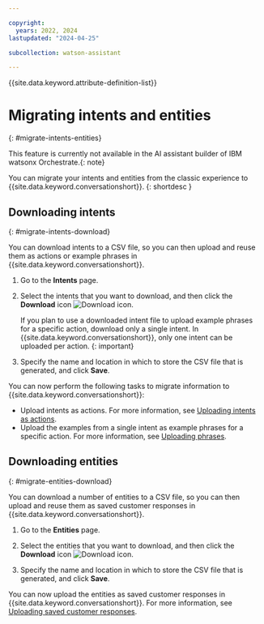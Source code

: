```yaml
---

copyright:
  years: 2022, 2024
lastupdated: "2024-04-25"

subcollection: watson-assistant

---
```


{{site.data.keyword.attribute-definition-list}}



# Migrating intents and entities
{: #migrate-intents-entities}

This feature is currently not available in the AI assistant builder of IBM watsonx Orchestrate.{: note}

You can migrate your intents and entities from the classic experience to {{site.data.keyword.conversationshort}}.
{: shortdesc }

## Downloading intents
{: #migrate-intents-download}

You can download intents to a CSV file, so you can then upload and reuse them as actions or example phrases in {{site.data.keyword.conversationshort}}.

1. Go to the **Intents** page.

1. Select the intents that you want to download, and then click the **Download** icon ![Download icon](images/download-icon.png).

    If you plan to use a downloaded intent file to upload example phrases for a specific action, download only a single intent. In {{site.data.keyword.conversationshort}}, only one intent can be uploaded per action.
    {: important}

1. Specify the name and location in which to store the CSV file that is generated, and click **Save**.

You can now perform the following tasks to migrate information to {{site.data.keyword.conversationshort}}:
- Upload intents as actions. For more information, see [Uploading intents as actions](/docs/watson-assistant?topic=watson-assistant-upload-download-actions#upload-download-actions-upload-intents).
- Upload the examples from a single intent as example phrases for a specific action. For more information, see [Uploading phrases](/docs/watson-assistant?topic=watson-assistant-understand-questions#understand-questions-uploading-examples).

## Downloading entities
{: #migrate-entities-download}

You can download a number of entities to a CSV file, so you can then upload and reuse them as saved customer responses in {{site.data.keyword.conversationshort}}.

1. Go to the **Entities** page.

1. Select the entities that you want to download, and then click the **Download** icon ![Download icon](images/download-icon.png).

1. Specify the name and location in which to store the CSV file that is generated, and click **Save**.

You can now upload the entities as saved customer responses in {{site.data.keyword.conversationshort}}. For more information, see [Uploading saved customer responses](/docs/watson-assistant?topic=watson-assistant-collect-info#uploading-saved-customer-response).
